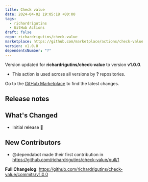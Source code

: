 ```yaml
---
title: Check value
date: 2024-04-02 19:05:18 +00:00
tags:
  - richardrigutins
  - GitHub Actions
draft: false
repo: richardrigutins/check-value
marketplace: https://github.com/marketplace/actions/check-value
version: v1.0.0
dependentsNumber: "?"
---
```



Version updated for **richardrigutins/check-value** to version **v1.0.0**.
- This action is used across all versions by **?** repositories.

Go to the [GitHub Marketplace](https://github.com/marketplace/actions/check-value) to find the latest changes.

## Release notes

## What's Changed
* Initial release 🎉

## New Contributors
* @dependabot made their first contribution in https://github.com/richardrigutins/check-value/pull/1

**Full Changelog**: https://github.com/richardrigutins/check-value/commits/v1.0.0
